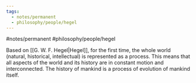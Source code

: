 ```yaml
---
tags:
  - notes/permanent
  - philosophy/people/hegel
---
```

#notes/permanent #philosophy/people/hegel 

Based on [[G. W. F. Hegel|Hegel]], for the first time, the whole world (natural, historical, intellectual) is represented as a process. This means that all aspects of the world and its history are in constant motion and interconnected. The history of mankind is a process of evolution of mankind itself. 